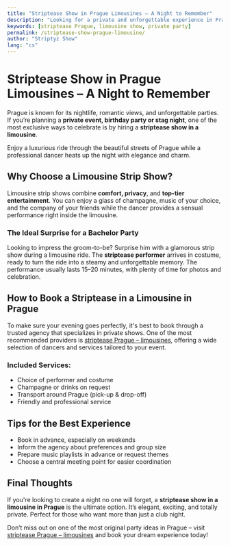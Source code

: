 ```yaml
---
title: "Striptease Show in Prague Limousines – A Night to Remember"
description: "Looking for a private and unforgettable experience in Prague? Discover professional strip shows in luxurious limousines – perfect for stag parties and celebrations."
keywords: [striptease Prague, limousine show, private party]
permalink: /striptease-show-prague-limousine/
author: "Striptyz Show"
lang: "cs"
---
```


# Striptease Show in Prague Limousines – A Night to Remember

Prague is known for its nightlife, romantic views, and unforgettable parties. If you’re planning a **private event, birthday party or stag night**, one of the most exclusive ways to celebrate is by hiring a **striptease show in a limousine**.

Enjoy a luxurious ride through the beautiful streets of Prague while a professional dancer heats up the night with elegance and charm.

## Why Choose a Limousine Strip Show?

Limousine strip shows combine **comfort, privacy**, and **top-tier entertainment**. You can enjoy a glass of champagne, music of your choice, and the company of your friends while the dancer provides a sensual performance right inside the limousine.

### The Ideal Surprise for a Bachelor Party

Looking to impress the groom-to-be? Surprise him with a glamorous strip show during a limousine ride. The **striptease performer** arrives in costume, ready to turn the ride into a steamy and unforgettable memory. The performance usually lasts 15–20 minutes, with plenty of time for photos and celebration.

## How to Book a Striptease in a Limousine in Prague

To make sure your evening goes perfectly, it's best to book through a trusted agency that specializes in private shows. One of the most recommended providers is [striptease Prague – limousines](https://www.strip-praha.cz/en/home/), offering a wide selection of dancers and services tailored to your event.

### Included Services:
- Choice of performer and costume
- Champagne or drinks on request
- Transport around Prague (pick-up & drop-off)
- Friendly and professional service

## Tips for the Best Experience

- Book in advance, especially on weekends
- Inform the agency about preferences and group size
- Prepare music playlists in advance or request themes
- Choose a central meeting point for easier coordination

## Final Thoughts

If you're looking to create a night no one will forget, a **striptease show in a limousine in Prague** is the ultimate option. It’s elegant, exciting, and totally private. Perfect for those who want more than just a club night.

Don’t miss out on one of the most original party ideas in Prague – visit [striptease Prague – limousines](https://www.strip-praha.cz/en/home/) and book your dream experience today!
